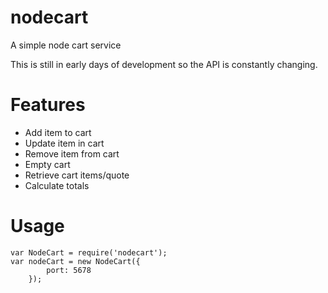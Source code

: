 # nodecart
A simple node cart service

This is still in early days of development so the API is constantly changing.

# Features
- Add item to cart
- Update item in cart
- Remove item from cart
- Empty cart
- Retrieve cart items/quote
- Calculate totals

# Usage

    var NodeCart = require('nodecart');
    var nodeCart = new NodeCart({
            port: 5678
        });
